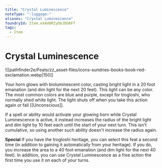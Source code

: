 ```yaml
---
title: "Crystal Luminescence"
noteType: ":luggage:"
aliases: "Crystal Luminescence"
foundryId: Item.eXAd0RZyObJDGKFf
tags:
  - Item
---
```


# Crystal Luminescence
![[pathfinder2e/Feats/zz_asset-files/icons-sundries-books-book-red-exclamation.webp|150]]

Your horn glows with bioluminescent color, casting bright light in a 20 foot emanation (and dim light for the next 20 feet). This light can be any color. The most common colors are blue and purple, except for trogloshi, who normally shed white light. The light shuts off when you take this action again or fall [[Unconscious]].

If a spell or ability would activate your glowing horn while Crystal Luminescence is active, it instead increases the radius of the bright light and dim light by 10 feet each until the start of your next turn. This isn't cumulative, so using another such ability doesn't increase the radius again.

**Special** If you have the trogloshi heritage, you can select this feat a second time (in addition to gaining it automatically from your heritage). If you do, you increase the area to a 40 foot emanation (and dim light for the next 40 feet). In addition, you can use Crystal Luminescence as a free action the first time you use it on each of your turns.
